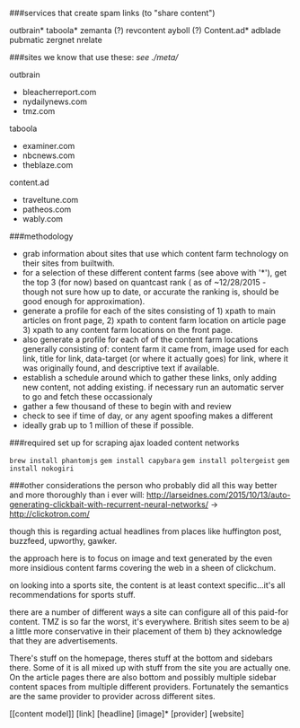 ###services that create spam links (to "share content")

outbrain*
taboola*
zemanta (?)
revcontent
ayboll (?)
Content.ad*
adblade
pubmatic
zergnet
nrelate

###sites we know that use these:
*see ./meta/*

outbrain

* bleacherreport.com
* nydailynews.com
* tmz.com

taboola

* examiner.com
* nbcnews.com
* theblaze.com 

content.ad

* traveltune.com
* patheos.com
* wably.com

###methodology

* grab information about sites that use which content farm technology on their sites from builtwith.
* for a selection of these different content farms (see above with '*'), get the top 3 (for now) based on quantcast rank ( as of ~12/28/2015 - though not sure how up to date, or accurate the ranking is, should be good enough for approximation).
* generate a profile for each of the sites consisting of 1) xpath to main articles on front page, 2) xpath to content farm location on article page 3) xpath to any content farm locations on the front page.
* also generate a profile for each of of the content farm locations generally consisting of: content farm it came from, image used for each link, title for link, data-target (or where it actually goes) for link, where it was originally found, and descriptive text if available.
* establish a schedule around which to gather these links, only adding new content, not adding existing. if necessary run an automatic server to go and fetch these occassionaly
* gather a few thousand of these to begin with and review
* check to see if time of day, or any agent spoofing makes a different
* ideally grab up to 1 million of these if possible.

###required set up for scraping ajax loaded content networks

`brew install phantomjs`
`gem install capybara`
`gem install poltergeist`
`gem install nokogiri`


###other considerations
the person who probably did all this way better and more thoroughly than i ever will: http://larseidnes.com/2015/10/13/auto-generating-clickbait-with-recurrent-neural-networks/ -> http://clickotron.com/

though this is regarding actual headlines from places like huffington post, buzzfeed, upworthy, gawker. 

the approach here is to focus on image and text generated by the even more insidious content farms covering the web in a sheen of clickchum.

on looking into a sports site, the content is at least context specific...it's all recommendations for sports stuff.

there are a number of different ways a site can configure all of this paid-for content. TMZ is so far the worst, it's everywhere. British sites seem to be a) a little more conservative in their placement of them b) they acknowledge that they are advertisements.

There's stuff on the homepage, theres stuff at the bottom and sidebars there. Some of it is all mixed up with stuff from the site you are actually one. On the article pages there are also bottom and possibly multiple sidebar content spaces from multiple different providers. Fortunately the semantics are the same provider to provider across different sites.


[[content model]]
[link]
[headline]
[image]*
[provider]
[website]


